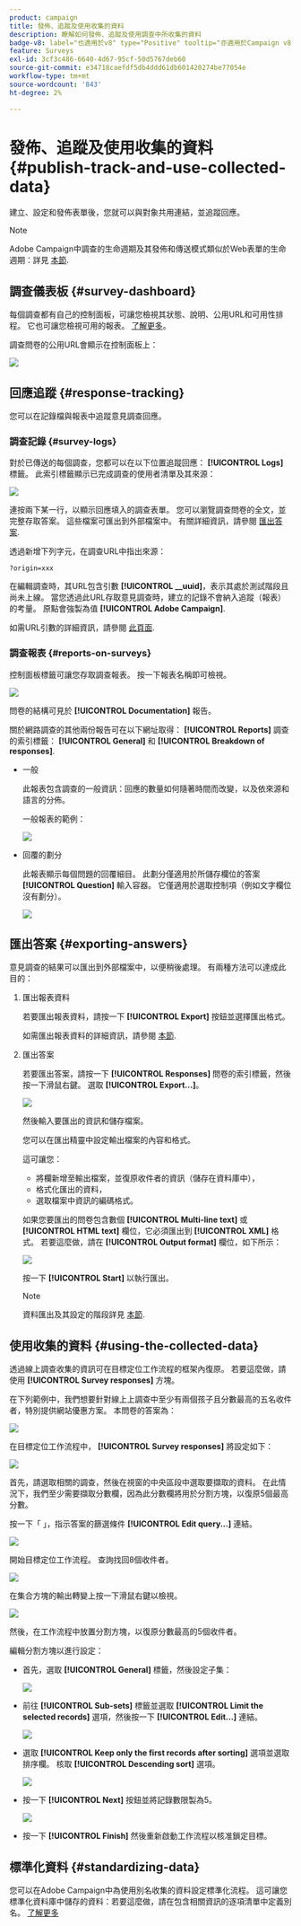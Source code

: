 ```yaml
---
product: campaign
title: 發佈、追蹤及使用收集的資料
description: 瞭解如何發佈、追蹤及使用調查中所收集的資料
badge-v8: label="也適用於v8" type="Positive" tooltip="亦適用於Campaign v8"
feature: Surveys
exl-id: 3cf3c486-6640-4d67-95cf-50d5767deb60
source-git-commit: e34718caefdf5db4ddd61db601420274be77054e
workflow-type: tm+mt
source-wordcount: '843'
ht-degree: 2%

---
```


# 發佈、追蹤及使用收集的資料{#publish-track-and-use-collected-data}



建立、設定和發佈表單後，您就可以與對象共用連結，並追蹤回應。

>[!NOTE]
>
>Adobe Campaign中調查的生命週期及其發佈和傳送模式類似於Web表單的生命週期：詳見 [本節](../../web/using/about-web-forms.md).

## 調查儀表板 {#survey-dashboard}

每個調查都有自己的控制面板，可讓您檢視其狀態、說明、公用URL和可用性排程。 它也可讓您檢視可用的報表。 [了解更多](#reports-on-surveys)。

調查問卷的公用URL會顯示在控制面板上：

![](assets/survey_public_url.png)

## 回應追蹤 {#response-tracking}

您可以在記錄檔與報表中追蹤意見調查回應。

### 調查記錄 {#survey-logs}

對於已傳送的每個調查，您都可以在以下位置追蹤回應： **[!UICONTROL Logs]** 標籤。 此索引標籤顯示已完成調查的使用者清單及其來源：

![](assets/s_ncs_admin_survey_logs.png)

連按兩下某一行，以顯示回應填入的調查表單。 您可以瀏覽調查問卷的全文，並完整存取答案。 這些檔案可匯出到外部檔案中。 有關詳細資訊，請參閱 [匯出答案](#exporting-answers).

透過新增下列字元，在調查URL中指出來源：

```
?origin=xxx
```

在編輯調查時，其URL包含引數 **[!UICONTROL __uuid]**，表示其處於測試階段且尚未上線。 當您透過此URL存取意見調查時，建立的記錄不會納入追蹤（報表）的考量。 原點會強製為值 **[!UICONTROL Adobe Campaign]**.

如需URL引數的詳細資訊，請參閱 [此頁面](../../web/using/defining-web-forms-properties.md#form-url-parameters).

### 調查報表 {#reports-on-surveys}

控制面板標籤可讓您存取調查報表。 按一下報表名稱即可檢視。

![](assets/s_ncs_admin_survey_report_doc.png)

問卷的結構可見於 **[!UICONTROL Documentation]** 報告。

關於網路調查的其他兩份報告可在以下網址取得： **[!UICONTROL Reports]** 調查的索引標籤： **[!UICONTROL General]** 和 **[!UICONTROL Breakdown of responses]**.

* 一般

  此報表包含調查的一般資訊：回應的數量如何隨著時間而改變，以及依來源和語言的分佈。

  一般報表的範例：

  ![](assets/s_ncs_admin_survey_report_0.png)

* 回覆的劃分

  此報表顯示每個問題的回覆細目。 此劃分僅適用於所儲存欄位的答案 **[!UICONTROL Question]** 輸入容器。 它僅適用於選取控制項（例如文字欄位沒有劃分）。

  ![](assets/s_ncs_admin_survey_report_2.png)

## 匯出答案 {#exporting-answers}

意見調查的結果可以匯出到外部檔案中，以便稍後處理。 有兩種方法可以達成此目的：

1. 匯出報表資料

   若要匯出報表資料，請按一下 **[!UICONTROL Export]** 按鈕並選擇匯出格式。

   如需匯出報表資料的詳細資訊，請參閱 [本節](../../reporting/using/about-reports-creation-in-campaign.md).

1. 匯出答案

   若要匯出答案，請按一下 **[!UICONTROL Responses]** 問卷的索引標籤，然後按一下滑鼠右鍵。 選取 **[!UICONTROL Export...]**。

   ![](assets/s_ncs_admin_survey_logs_export_menu.png)

   然後輸入要匯出的資訊和儲存檔案。

   您可以在匯出精靈中設定輸出檔案的內容和格式。

   這可讓您：

   * 將欄新增至輸出檔案，並復原收件者的資訊（儲存在資料庫中），
   * 格式化匯出的資料，
   * 選取檔案中資訊的編碼格式。

   如果您要匯出的問卷包含數個 **[!UICONTROL Multi-line text]** 或 **[!UICONTROL HTML text]** 欄位，它必須匯出到 **[!UICONTROL XML]** 格式。 若要這麼做，請在 **[!UICONTROL Output format]** 欄位，如下所示：

   ![](assets/s_ncs_admin_survey_logs_export_xml.png)

   按一下 **[!UICONTROL Start]** 以執行匯出。

   >[!NOTE]
   >
   >資料匯出及其設定的階段詳見 [本節](../../platform/using/about-generic-imports-exports.md).

## 使用收集的資料 {#using-the-collected-data}

透過線上調查收集的資訊可在目標定位工作流程的框架內復原。 若要這麼做，請使用 **[!UICONTROL Survey responses]** 方塊。

在下列範例中，我們想要針對線上上調查中至少有兩個孩子且分數最高的五名收件者，特別提供網站優惠方案。 本問卷的答案為：

![](assets/s_ncs_admin_survey_responses_wf_box_4.png)

在目標定位工作流程中， **[!UICONTROL Survey responses]** 將設定如下：

![](assets/s_ncs_admin_survey_responses_wf_box_1.png)

首先，請選取相關的調查，然後在視窗的中央區段中選取要擷取的資料。 在此情況下，我們至少需要擷取分數欄，因為此分數欄將用於分割方塊，以復原5個最高分數。

按一下「 」，指示答案的篩選條件 **[!UICONTROL Edit query...]** 連結。

![](assets/s_ncs_admin_survey_responses_wf_box_2.png)

開始目標定位工作流程。 查詢找回8個收件者。

![](assets/s_ncs_admin_survey_responses_wf_box_5.png)

在集合方塊的輸出轉變上按一下滑鼠右鍵以檢視。

![](assets/s_ncs_admin_survey_responses_wf_box_6.png)

然後，在工作流程中放置分割方塊，以復原分數最高的5個收件者。

編輯分割方塊以進行設定：

* 首先，選取 **[!UICONTROL General]** 標籤，然後設定子集：

  ![](assets/s_ncs_admin_survey_responses_wf_box_6b.png)

* 前往 **[!UICONTROL Sub-sets]** 標籤並選取 **[!UICONTROL Limit the selected records]** 選項，然後按一下 **[!UICONTROL Edit...]** 連結。

  ![](assets/s_ncs_admin_survey_responses_wf_box_7.png)

* 選取 **[!UICONTROL Keep only the first records after sorting]** 選項並選取排序欄。 核取 **[!UICONTROL Descending sort]** 選項。

  ![](assets/s_ncs_admin_survey_responses_wf_box_8.png)

* 按一下 **[!UICONTROL Next]** 按鈕並將記錄數限製為5。

  ![](assets/s_ncs_admin_survey_responses_wf_box_9.png)

* 按一下 **[!UICONTROL Finish]** 然後重新啟動工作流程以核准鎖定目標。

## 標準化資料 {#standardizing-data}

您可以在Adobe Campaign中為使用別名收集的資料設定標準化流程。 這可讓您標準化資料庫中儲存的資料：若要這麼做，請在包含相關資訊的逐項清單中定義別名。 [了解更多](../../platform/using/managing-enumerations.md#about-enumerations)
